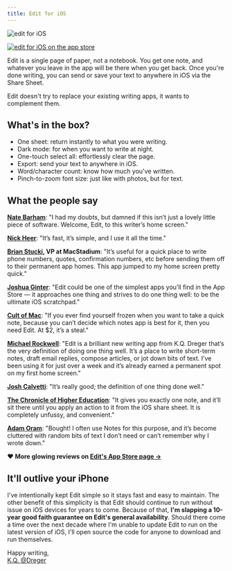 ```yaml
---
title: Edit for iOS
---
```


![edit for iOS](/images/edit.png)

[![edit for iOS on the app store](/images/app-store.png)][edit]


Edit is a single page of paper, not a notebook. You get one note, and whatever you leave in the app will be there when you get back. Once you're done writing, you can send or save your text to anywhere in iOS via the Share Sheet. 

Edit doesn't try to replace your existing writing apps, it wants to complement them. 

## What's in the box? 

* One sheet: return instantly to what you were writing.
* Dark mode: for when you want to write at night. 
* One-touch select all: effortlessly clear the page.
* Export: send your text to anywhere in iOS. 
* Word/character count: know how much you've written. 
* Pinch-to-zoom font size: just like with photos, but for text.  

## What the people say

**[Nate Barham](https://mobile.twitter.com/NateBarham/status/1007508951057850368)**: "I had my doubts, but damned if this isn’t just a lovely little piece of software. Welcome, Edit, to this writer’s home screen."

**[Nick Heer](https://pxlnv.com/linklog/edit-for-ios/)**: "It’s fast, it’s simple, and I use it all the time."

**[Brian Stucki](https://mobile.twitter.com/brianstucki/status/1007271055394627585), VP at MacStadium**: "It’s useful for a quick place to write phone numbers, quotes, confirmation numbers, etc before sending them off to their permanent app homes. This app jumped to my home screen pretty quick."

**[Joshua Ginter](https://thesweetsetup.com/three-apps-trying-week-june-19-2018/)**: "Edit could be one of the simplest apps you’ll find in the App Store — it approaches one thing and strives to do one thing well: to be the ultimate iOS scratchpad."

**[Cult of Mac](https://www.cultofmac.com/557519/edit-for-ios-is-as-simple-as-a-sheet-of-paper/)**: "If you ever find yourself frozen when you want to take a quick note, because you can’t decide which notes app is best for it, then you need Edit. At $2, it’s a steal."

**[Michael Rockwell](https://initialcharge.net/2018/06/edit-review/)**: "Edit is a brilliant new writing app from K.Q. Dreger that’s the very definition of doing one thing well. It’s a place to write short-term notes, draft email replies, compose articles, or jot down bits of text. I’ve been using it for just over a week and it’s already earned a permanent spot on my first home screen."

**[Josh Calvetti](https://mobile.twitter.com/JoshCalvetti/status/1007271547164381184)**: "It’s really good; the definition of one thing done well."

**[The Chronicle of Higher Education](https://www.chronicle.com/blogs/profhacker/want-to-write-just-one-thing-down-try-edit/65607)**: "It gives you exactly one note, and it’ll sit there until you apply an action to it from the iOS share sheet. It is completely unfussy, and convenient."

**[Adam Oram](https://mobile.twitter.com/adamoram/status/1007755110758453249)**: "Bought! I often use Notes for this purpose, and it’s become cluttered with random bits of text I don’t need or can’t remember why I wrote down."

**♥ More glowing reviews on [Edit's App Store page &rarr;](https://itunes.apple.com/us/app/id1231744746)**

## It'll outlive your iPhone

I've intentionally kept Edit simple so it stays fast and easy to maintain. The other benefit of this simplicity is that Edit should continue to run without issue on iOS devices for years to come. Because of that, **I'm slapping a 10-year good faith guarantee on Edit's general availability**. Should there come a time over the next decade where I'm unable to update Edit to run on the latest version of iOS, I'll open source the code for anyone to download and run themselves.

Happy writing,  
[K.Q. @Dreger](https://twitter.com/dreger)

[edit]: https://itunes.apple.com/us/app/id1231744746
[af]: https://audacious.blog/links/edit-for-ios